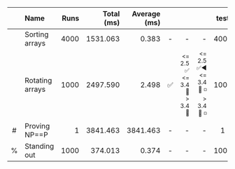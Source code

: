 ||Name|Runs|Total (ms)|Average (ms)||||test|noproperty|undefined|format|
|:-:|:--|--:|--:|--:|:-:|--:|--:|:-:|:-:|:-:|:-:|
| |Sorting arrays|4000|1531.063|0.383|-|-|-|4000|*|-|0.383bambamarha|
| |Rotating arrays|1000|2497.590|2.498|✅|<small><= 2.5 ✅<br><= 3.4 🔶<br> > 3.4 🔴</small>|<small><= 2.5 ✅◀<br><= 3.4 🔶 ◽<br> > 3.4 🔴 ◽</small>|1000|*|-|2.498bambamarha|
|#|Proving NP==P|1|3841.463|3841.463|-|-|-|1|*|-|3841.463bambamarha|
|%|Standing out|1000|374.013|0.374|-|-|-|1000|*|-|0.374bambamarha|